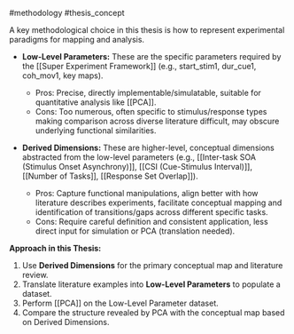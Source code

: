 #methodology #thesis_concept

A key methodological choice in this thesis is how to represent experimental paradigms for mapping and analysis.

- **Low-Level Parameters:** These are the specific parameters required by the [[Super Experiment Framework]] (e.g., start_stim1, dur_cue1, coh_mov1, key maps).
    
    - Pros: Precise, directly implementable/simulatable, suitable for quantitative analysis like [[PCA]].
    - Cons: Too numerous, often specific to stimulus/response types making comparison across diverse literature difficult, may obscure underlying functional similarities.
- **Derived Dimensions:** These are higher-level, conceptual dimensions abstracted from the low-level parameters (e.g., [[Inter-task SOA (Stimulus Onset Asynchrony)]], [[CSI (Cue-Stimulus Interval)]], [[Number of Tasks]], [[Response Set Overlap]]).
    
    - Pros: Capture functional manipulations, align better with how literature describes experiments, facilitate conceptual mapping and identification of transitions/gaps across different specific tasks.
    - Cons: Require careful definition and consistent application, less direct input for simulation or PCA (translation needed).

**Approach in this Thesis:**

1. Use **Derived Dimensions** for the primary conceptual map and literature review.
2. Translate literature examples into **Low-Level Parameters** to populate a dataset.
3. Perform [[PCA]] on the Low-Level Parameter dataset.
4. Compare the structure revealed by PCA with the conceptual map based on Derived Dimensions.